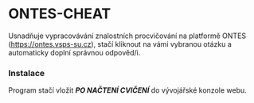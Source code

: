 # ONTES-CHEAT
Usnadňuje vypracovávání znalostních procvičování na platformě ONTES (https://ontes.vsps-su.cz), stačí kliknout na vámi vybranou otázku a automaticky doplní správnou odpověd/i.

### Instalace
Program stačí vložit ***PO NAČTENÍ CVIČENÍ*** do vývojářské konzole webu.
